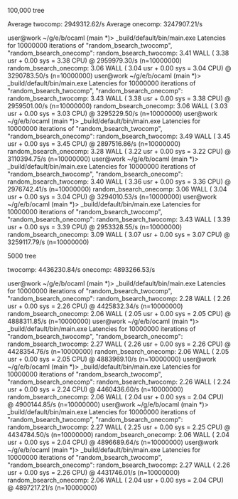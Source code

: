 100,000 tree

Average twocomp: 2949312.62/s
Average onecomp: 3247907.21/s

user@work ~/g/e/b/ocaml (main *)> _build/default/bin/main.exe
Latencies for 10000000 iterations of "random_bsearch_twocomp", "random_bsearch_onecomp":
random_bsearch_twocomp:  3.41 WALL ( 3.38 usr +  0.00 sys =  3.38 CPU) @ 2959979.30/s (n=10000000)
random_bsearch_onecomp:  3.06 WALL ( 3.04 usr +  0.00 sys =  3.04 CPU) @ 3290783.50/s (n=10000000)
user@work ~/g/e/b/ocaml (main *)> _build/default/bin/main.exe
Latencies for 10000000 iterations of "random_bsearch_twocomp", "random_bsearch_onecomp":
random_bsearch_twocomp:  3.43 WALL ( 3.38 usr +  0.00 sys =  3.38 CPU) @ 2959501.00/s (n=10000000)
random_bsearch_onecomp:  3.06 WALL ( 3.03 usr +  0.00 sys =  3.03 CPU) @ 3295229.50/s (n=10000000)
user@work ~/g/e/b/ocaml (main *)> _build/default/bin/main.exe
Latencies for 10000000 iterations of "random_bsearch_twocomp", "random_bsearch_onecomp":
random_bsearch_twocomp:  3.49 WALL ( 3.45 usr +  0.00 sys =  3.45 CPU) @ 2897516.86/s (n=10000000)
random_bsearch_onecomp:  3.28 WALL ( 3.22 usr +  0.00 sys =  3.22 CPU) @ 3110394.75/s (n=10000000)
user@work ~/g/e/b/ocaml (main *)> _build/default/bin/main.exe
Latencies for 10000000 iterations of "random_bsearch_twocomp", "random_bsearch_onecomp":
random_bsearch_twocomp:  3.40 WALL ( 3.36 usr +  0.00 sys =  3.36 CPU) @ 2976742.41/s (n=10000000)
random_bsearch_onecomp:  3.06 WALL ( 3.04 usr +  0.00 sys =  3.04 CPU) @ 3294010.53/s (n=10000000)
user@work ~/g/e/b/ocaml (main *)> _build/default/bin/main.exe
Latencies for 10000000 iterations of "random_bsearch_twocomp", "random_bsearch_onecomp":
random_bsearch_twocomp:  3.43 WALL ( 3.39 usr +  0.00 sys =  3.39 CPU) @ 2953328.55/s (n=10000000)
random_bsearch_onecomp:  3.09 WALL ( 3.07 usr +  0.00 sys =  3.07 CPU) @ 3259117.79/s (n=10000000)

5000 tree

twocomp: 4436230.84/s
onecomp: 4893266.53/s

user@work ~/g/e/b/ocaml (main *)> _build/default/bin/main.exe
Latencies for 10000000 iterations of "random_bsearch_twocomp", "random_bsearch_onecomp":
random_bsearch_twocomp:  2.28 WALL ( 2.26 usr +  0.00 sys =  2.26 CPU) @ 4425832.34/s (n=10000000)
random_bsearch_onecomp:  2.06 WALL ( 2.05 usr +  0.00 sys =  2.05 CPU) @ 4888311.85/s (n=10000000)
user@work ~/g/e/b/ocaml (main *)> _build/default/bin/main.exe
Latencies for 10000000 iterations of "random_bsearch_twocomp", "random_bsearch_onecomp":
random_bsearch_twocomp:  2.27 WALL ( 2.26 usr +  0.00 sys =  2.26 CPU) @ 4428354.76/s (n=10000000)
random_bsearch_onecomp:  2.06 WALL ( 2.05 usr +  0.00 sys =  2.05 CPU) @ 4883969.10/s (n=10000000)
user@work ~/g/e/b/ocaml (main *)> _build/default/bin/main.exe
Latencies for 10000000 iterations of "random_bsearch_twocomp", "random_bsearch_onecomp":
random_bsearch_twocomp:  2.26 WALL ( 2.24 usr +  0.00 sys =  2.24 CPU) @ 4460436.60/s (n=10000000)
random_bsearch_onecomp:  2.06 WALL ( 2.04 usr +  0.00 sys =  2.04 CPU) @ 4900144.85/s (n=10000000)
user@work ~/g/e/b/ocaml (main *)> _build/default/bin/main.exe
Latencies for 10000000 iterations of "random_bsearch_twocomp", "random_bsearch_onecomp":
random_bsearch_twocomp:  2.27 WALL ( 2.25 usr +  0.00 sys =  2.25 CPU) @ 4434784.50/s (n=10000000)
random_bsearch_onecomp:  2.06 WALL ( 2.04 usr +  0.00 sys =  2.04 CPU) @ 4896689.64/s (n=10000000)
user@work ~/g/e/b/ocaml (main *)> _build/default/bin/main.exe
Latencies for 10000000 iterations of "random_bsearch_twocomp", "random_bsearch_onecomp":
random_bsearch_twocomp:  2.27 WALL ( 2.26 usr +  0.00 sys =  2.26 CPU) @ 4431746.01/s (n=10000000)
random_bsearch_onecomp:  2.06 WALL ( 2.04 usr +  0.00 sys =  2.04 CPU) @ 4897217.21/s (n=10000000)

